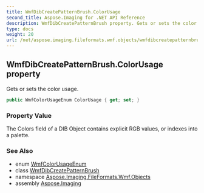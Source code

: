 ```yaml
---
title: WmfDibCreatePatternBrush.ColorUsage
second_title: Aspose.Imaging for .NET API Reference
description: WmfDibCreatePatternBrush property. Gets or sets the color usage
type: docs
weight: 20
url: /net/aspose.imaging.fileformats.wmf.objects/wmfdibcreatepatternbrush/colorusage/
---
```

## WmfDibCreatePatternBrush.ColorUsage property

Gets or sets the color usage.

```csharp
public WmfColorUsageEnum ColorUsage { get; set; }
```

### Property Value

The Colors field of a DIB Object contains explicit RGB values, or indexes into a palette.

### See Also

* enum [WmfColorUsageEnum](../../../aspose.imaging.fileformats.wmf.consts/wmfcolorusageenum/)
* class [WmfDibCreatePatternBrush](../)
* namespace [Aspose.Imaging.FileFormats.Wmf.Objects](../../wmfdibcreatepatternbrush/)
* assembly [Aspose.Imaging](../../../)


